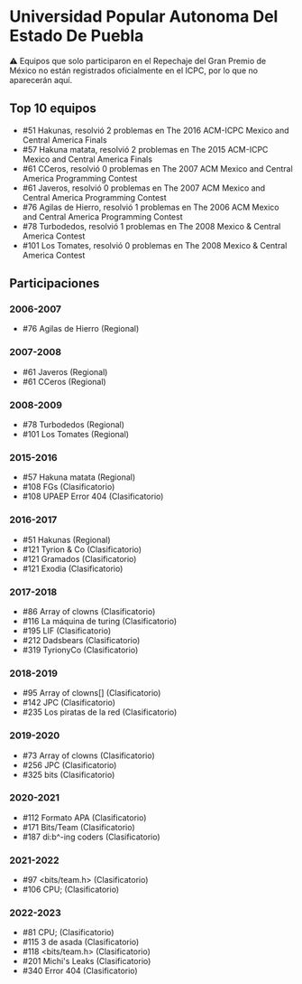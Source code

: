 # Universidad Popular Autonoma Del Estado De Puebla

:warning: Equipos que solo participaron en el Repechaje del Gran Premio de México no están registrados oficialmente en el ICPC, por lo que no aparecerán aquí.

## Top 10 equipos

- #51 Hakunas, resolvió 2 problemas en The 2016 ACM-ICPC Mexico and Central America Finals
- #57 Hakuna matata, resolvió 2 problemas en The 2015 ACM-ICPC Mexico and Central America Finals
- #61 CCeros, resolvió 0 problemas en The 2007 ACM Mexico and Central America Programming Contest
- #61 Javeros, resolvió 0 problemas en The 2007 ACM Mexico and Central America Programming Contest
- #76 Agilas de Hierro, resolvió 1 problemas en The 2006 ACM Mexico and Central America Programming Contest
- #78 Turbodedos, resolvió 1 problemas en The 2008 Mexico & Central America Contest
- #101 Los Tomates, resolvió 0 problemas en The 2008 Mexico & Central America Contest

## Participaciones

### 2006-2007

- #76 Agilas de Hierro (Regional)

### 2007-2008

- #61 Javeros (Regional)
- #61 CCeros (Regional)

### 2008-2009

- #78 Turbodedos (Regional)
- #101 Los Tomates (Regional)

### 2015-2016

- #57 Hakuna matata (Regional)
- #108 FGs (Clasificatorio)
- #108 UPAEP Error 404 (Clasificatorio)

### 2016-2017

- #51 Hakunas (Regional)
- #121 Tyrion & Co (Clasificatorio)
- #121 Gramados (Clasificatorio)
- #121 Exodia (Clasificatorio)

### 2017-2018

- #86 Array of clowns (Clasificatorio)
- #116 La máquina de turing (Clasificatorio)
- #195 LIF (Clasificatorio)
- #212 Dadsbears (Clasificatorio)
- #319 TyrionyCo (Clasificatorio)

### 2018-2019

- #95 Array of clowns[] (Clasificatorio)
- #142 JPC (Clasificatorio)
- #235 Los piratas de la red (Clasificatorio)

### 2019-2020

- #73 Array of clowns (Clasificatorio)
- #256 JPC (Clasificatorio)
- #325 bits (Clasificatorio)

### 2020-2021

- #112 Formato APA (Clasificatorio)
- #171 Bits/Team (Clasificatorio)
- #187 di:b^-ing coders (Clasificatorio)

### 2021-2022

- #97 <bits/team.h> (Clasificatorio)
- #106 CPU; (Clasificatorio)

### 2022-2023

- #81 CPU; (Clasificatorio)
- #115 3 de asada (Clasificatorio)
- #118 <bits/team.h> (Clasificatorio)
- #201 Michi's Leaks (Clasificatorio)
- #340 Error 404 (Clasificatorio)



